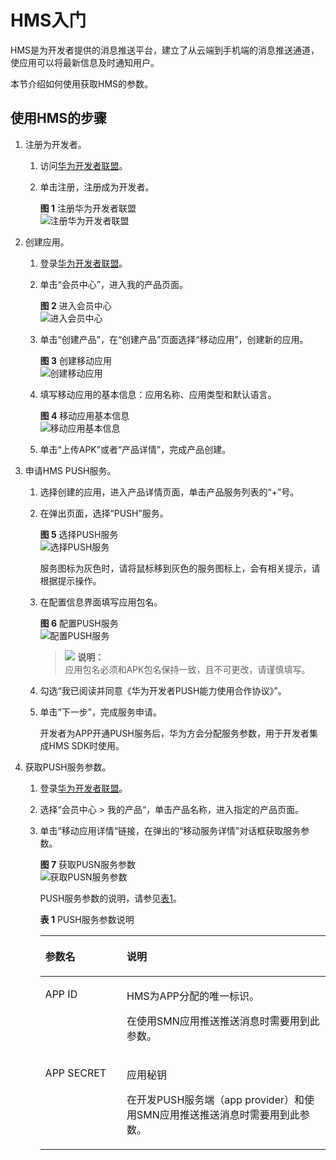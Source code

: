 # HMS入门<a name="smn_ug_0020"></a>

HMS是为开发者提供的消息推送平台，建立了从云端到手机端的消息推送通道，使应用可以将最新信息及时通知用户。

本节介绍如何使用获取HMS的参数。

## 使用HMS的步骤<a name="section199041725017"></a>

1.  注册为开发者。
    1.  访问[华为开发者联盟](https://developer.huawei.com/consumer/cn)。
    2.  单击注册，注册成为开发者。

        **图 1**  注册华为开发者联盟<a name="fig44104813147"></a>  
        ![](figures/注册华为开发者联盟.png "注册华为开发者联盟")

2.  创建应用。
    1.  登录[华为开发者联盟](https://developer.huawei.com/consumer/cn)。
    2.  单击“会员中心”，进入我的产品页面。

        **图 2**  进入会员中心<a name="fig20954121671615"></a>  
        ![](figures/进入会员中心.png "进入会员中心")

    3.  单击“创建产品”，在“创建产品”页面选择“移动应用”，创建新的应用。

        **图 3**  创建移动应用<a name="fig19568102031713"></a>  
        ![](figures/创建移动应用.png "创建移动应用")

    4.  填写移动应用的基本信息：应用名称、应用类型和默认语言。

        **图 4**  移动应用基本信息<a name="fig81147618188"></a>  
        ![](figures/移动应用基本信息.png "移动应用基本信息")

    5.  单击“上传APK”或者“产品详情”，完成产品创建。

3.  申请HMS PUSH服务。
    1.  选择创建的应用，进入产品详情页面，单击产品服务列表的“+”号。
    2.  在弹出页面，选择“PUSH”服务。

        **图 5**  选择PUSH服务<a name="fig158024262219"></a>  
        ![](figures/选择PUSH服务.png "选择PUSH服务")

        服务图标为灰色时，请将鼠标移到灰色的服务图标上，会有相关提示，请根据提示操作。

    3.  在配置信息界面填写应用包名。

        **图 6**  配置PUSH服务<a name="fig103751039152217"></a>  
        ![](figures/配置PUSH服务.png "配置PUSH服务")

        >![](public_sys-resources/icon-note.gif) **说明：**   
        >应用包名必须和APK包名保持一致，且不可更改，请谨慎填写。  

    4.  勾选“我已阅读并同意《华为开发者PUSH能力使用合作协议》”。
    5.  单击“下一步”，完成服务申请。

        开发者为APP开通PUSH服务后，华为方会分配服务参数，用于开发者集成HMS SDK时使用。

4.  获取PUSH服务参数。
    1.  登录[华为开发者联盟](https://developer.huawei.com/consumer/cn)。
    2.  选择“会员中心 \> 我的产品“，单击产品名称，进入指定的产品页面。
    3.  单击“移动应用详情“链接，在弹出的“移动服务详情”对话框获取服务参数。

        **图 7**  获取PUSN服务参数<a name="fig145461019312"></a>  
        ![](figures/获取PUSN服务参数.png "获取PUSN服务参数")

        PUSH服务参数的说明，请参见[表1](#table7169165519281)。

        **表 1**  PUSH服务参数说明

        <a name="table7169165519281"></a>
        <table><thead align="left"><tr id="row1616916559288"><th class="cellrowborder" valign="top" width="28.57%" id="mcps1.2.3.1.1"><p id="p16169105582814"><a name="p16169105582814"></a><a name="p16169105582814"></a>参数名</p>
        </th>
        <th class="cellrowborder" valign="top" width="71.43%" id="mcps1.2.3.1.2"><p id="p1716985572810"><a name="p1716985572810"></a><a name="p1716985572810"></a>说明</p>
        </th>
        </tr>
        </thead>
        <tbody><tr id="row2169185513280"><td class="cellrowborder" valign="top" width="28.57%" headers="mcps1.2.3.1.1 "><p id="p171696552285"><a name="p171696552285"></a><a name="p171696552285"></a>APP ID</p>
        </td>
        <td class="cellrowborder" valign="top" width="71.43%" headers="mcps1.2.3.1.2 "><p id="p18169155592815"><a name="p18169155592815"></a><a name="p18169155592815"></a>HMS为APP分配的唯一标识。</p>
        <p id="p16169955182813"><a name="p16169955182813"></a><a name="p16169955182813"></a>在使用SMN应用推送推送消息时需要用到此参数。</p>
        </td>
        </tr>
        <tr id="row2016918552284"><td class="cellrowborder" valign="top" width="28.57%" headers="mcps1.2.3.1.1 "><p id="p31691355122816"><a name="p31691355122816"></a><a name="p31691355122816"></a>APP SECRET</p>
        </td>
        <td class="cellrowborder" valign="top" width="71.43%" headers="mcps1.2.3.1.2 "><p id="p51691955192815"><a name="p51691955192815"></a><a name="p51691955192815"></a>应用秘钥</p>
        <p id="p16169105512288"><a name="p16169105512288"></a><a name="p16169105512288"></a>在开发PUSH服务端（app provider）和使用SMN应用推送推送消息时需要用到此参数。</p>
        </td>
        </tr>
        </tbody>
        </table>



